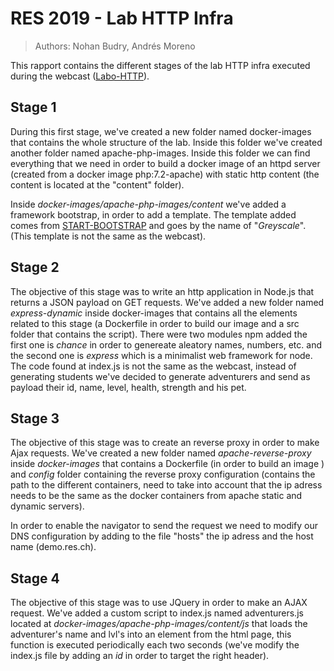 # RES 2019 - Lab HTTP Infra
> Authors: Nohan Budry, Andrés Moreno

This rapport contains the different stages of the lab HTTP infra executed during the webcast ([Labo-HTTP](https://www.youtube.com/watch?v=XFO4OmcfI3U&list=PLfKkysTy70Qa1IYbV9Xndojc7L-T4keF-&index=23 )). 

## Stage 1

 During this first stage,  we've created  a new folder named docker-images that contains the whole structure of the lab. Inside this folder we've created another folder named apache-php-images.  Inside this folder we can find everything that we need in order to build a docker image of an httpd server (created from a docker image php:7.2-apache) with static http content (the content is located at the "content" folder). 

Inside *docker-images/apache-php-images/content* we've added a framework bootstrap, in order to add a template. The template added comes from [START-BOOTSTRAP](https://startbootstrap.com/themes/grayscale/) and goes by the name of "*Greyscale*". (This template is not the same as the webcast). 

## Stage 2

The objective of this stage was to write an http application in Node.js that returns a JSON payload on GET requests. We've added a new folder named *express-dynamic* inside docker-images that contains all the elements related to this stage (a Dockerfile in order to build our image and a src folder that contains the script). There were two modules npm added the first one is *chance* in order to genereate aleatory names, numbers, etc. and the second one is *express* which is a minimalist web framework for node. The code found at index.js is not the same as the webcast, instead of generating students we've decided to generate adventurers and send as payload their id, name, level, health, strength and his pet. 



## Stage 3

The objective of this stage was to create an reverse proxy in order to make Ajax requests. We've created a new folder named *apache-reverse-proxy* inside *docker-images* that contains a Dockerfile (in order to build an image ) and *config* folder containing the reverse proxy configuration (contains the path to the different containers, need to take into account that the ip adress needs to be the same as the docker containers from apache static and dynamic servers). 

In order to enable the navigator to send the request we need to modify our DNS configuration by adding to the file "hosts" the ip adress and the host name (demo.res.ch).



## Stage 4

The objective of this stage was to use JQuery in order to make an AJAX request. We've added a custom script to  index.js named adventurers.js located at *docker-images/apache-php-images/content/js* that loads the adventurer's name and lvl's into an element from the html page, this function is executed periodically each two seconds  (we've modify the index.js file by adding an *id* in order to target the right header).






















